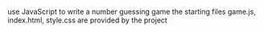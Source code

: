 use JavaScript to write a number guessing game
the starting files game.js, index.html, style.css are provided by the project
